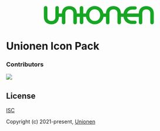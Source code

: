 <p align="center"><a href="https://www.unionen.se" target="_blank" rel="noopener noreferrer"><img src="./public/unionen.png" width="300"/></a></p>

# Unionen Icon Pack


### Contributors

<a href="https://github.com/unionen/icons/graphs/contributors"><img src="https://contributors-img.web.app/image?repo=unionen/icons" /></a>

## License

[ISC](https://opensource.org/licenses/ISC)

Copyright (c) 2021-present, [Unionen](https://www.unionen.se)
